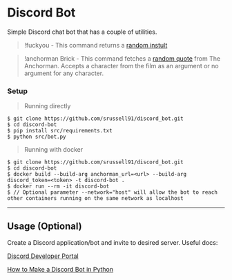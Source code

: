 # Discord Bot

Simple Discord chat bot that has a couple of utilities.
> !fuckyou - This command returns a [random instult](https://evilinsult.com/)

> !anchorman Brick - This command fetches a [random quote](https://github.com/srussell91/anchorman-quote-api) from The Anchorman. Accepts a character from the film as an argument or no argument for any character.

### Setup

> Running directly

```shell
$ git clone https://github.com/srussell91/discord_bot.git
$ cd discord-bot
$ pip install src/requirements.txt
$ python src/bot.py
```

> Running with docker

```shell
$ git clone https://github.com/srussell91/discord_bot.git
$ cd discord-bot
$ docker build --build-arg anchorman_url=<url> --build-arg discord_token=<token> -t discord-bot .
$ docker run --rm -it discord-bot
$ // Optional parameter --network="host" will allow the bot to reach other containers running on the same network as localhost
```

---

## Usage (Optional)

Create a Discord application/bot and invite to desired server.
Useful docs:

[Discord Developer Portal](https://discord.com/developers/)

[How to Make a Discord Bot in Python](https://realpython.com/how-to-make-a-discord-bot-python/)
